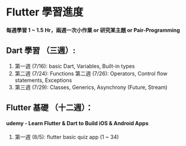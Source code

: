 # Flutter 學習進度
#### 每週學習 1 ~ 1.5 Hr，兩週⼀次⼩作業 or 研究某主題 or Pair-Programming 

## Dart 學習 （三週）:
1. 第⼀週 (7/16): basic Dart, Variables, Built-in types
2. 第⼆週 (7/24): Functions
   第⼆週 (7/26): Operators, Control flow statements, Exceptions
3. 第三週 (7/29): Classes, Generics, Asynchrony (Future, Stream)

## Flutter 基礎 （⼗⼆週）：
#### udemy - Learn Flutter & Dart to Build iOS & Android Apps
1. 第⼀週 (8/5): flutter basic quiz app (1 ~ 34)
